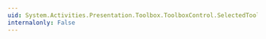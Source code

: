 ```yaml
---
uid: System.Activities.Presentation.Toolbox.ToolboxControl.SelectedTool
internalonly: False
---
```

